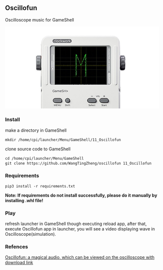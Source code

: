 ## Oscillofun

Oscilloscope music for GameShell

<p align="center">
    <a href="">
        <img src="./image/head.jpg">
    </a>
</p>



### Install

make a directory in GameShell

```shell
mkdir /home/cpi/launcher/Menu/GameShell/11_Oscillofun
```

clone source code to GameShell

```git
cd /home/cpi/launcher/Menu/GameShell
git clone https://github.com/WangTingZheng/oscillofun 11_Oscillofun
```

### Requirements

```shell
pip3 install -r requirements.txt
```

**Note: If requirements do not install successfully, please do it manually by installing .whl file!**


### Play

refresh launcher in GameShell though executing reload app, after that, execute Oscillofun app in launcher, you will see a video  displaying wave in Oscilloscope(simulation).

### Refences

[Oscillofun: a magical audio, which can be viewed on the oscilloscope with download link](https://www.bilibili.com/video/av862814)
